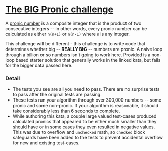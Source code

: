 # [The BIG Pronic challenge](https://www.codewars.com/kata/the-big-pronic-challenge "https://www.codewars.com/kata/55f160df93f61bb26b00002a")

A [pronic number](https://en.wikipedia.org/wiki/Pronic_number) is a composite integer that is the product of two consecutive integers -- in other words, every pronic number can be calculated as either `n(n+1)` or `n(n-1)` where `n` is any integer.

This challenge will be different - this challenge is to write code that determines whether big -- **REALLY BIG** -- numbers are pronic. A naive loop through a billion or so numbers isn't going to work here. Provided is a non-loop based starter solution that generally works in the linked kata, but fails for the bigger data passed here.

### Detail
* The tests you see are all you need to pass. There are no surprise tests to pass after the original tests are passing.
* These tests run your algorithm through over 300,000 numbers -- some pronic and some non-pronic. If your algorithm is reasonable, it should take considerably less than 6 seconds to complete.
* While authoring this kata, a couple large valued test-cases produced calculated pronics that appeared to be either much smaller than they should have or in some cases they even resulted in negative values. This was due to overflow and `unchecked` math, so `checked` block safeguards have been added to the tests to prevent accidental overflow for new and existing test-cases.